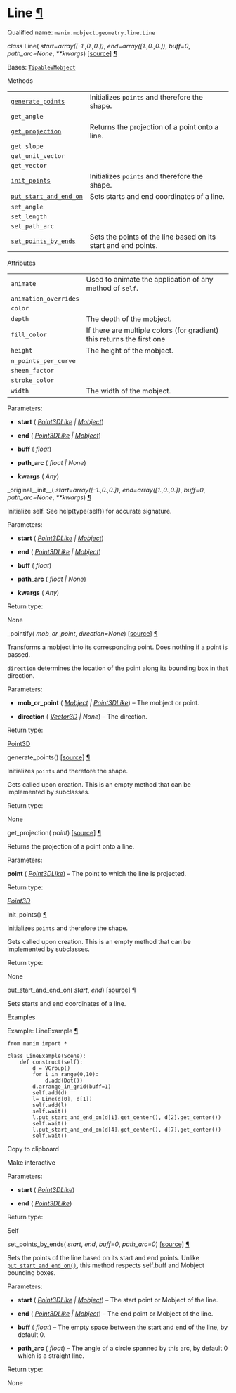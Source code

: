 # Line [¶](https://docs.manim.community/en/stable/reference/manim.mobject.geometry.line.Line.html\#line "Link to this heading")

Qualified name: `manim.mobject.geometry.line.Line`

_class_ Line( _start=array(\[-1.,0.,0.\])_, _end=array(\[1.,0.,0.\])_, _buff=0_, _path\_arc=None_, _\*\*kwargs_) [\[source\]](https://docs.manim.community/en/stable/_modules/manim/mobject/geometry/line.html#Line) [¶](https://docs.manim.community/en/stable/reference/manim.mobject.geometry.line.Line.html#manim.mobject.geometry.line.Line "Link to this definition")

Bases: [`TipableVMobject`](https://docs.manim.community/en/stable/reference/manim.mobject.geometry.arc.TipableVMobject.html#manim.mobject.geometry.arc.TipableVMobject "manim.mobject.geometry.arc.TipableVMobject")

Methods

|     |     |
| --- | --- |
| [`generate_points`](https://docs.manim.community/en/stable/reference/manim.mobject.geometry.line.Line.html#manim.mobject.geometry.line.Line.generate_points "manim.mobject.geometry.line.Line.generate_points") | Initializes `points` and therefore the shape. |
| `get_angle` |  |
| [`get_projection`](https://docs.manim.community/en/stable/reference/manim.mobject.geometry.line.Line.html#manim.mobject.geometry.line.Line.get_projection "manim.mobject.geometry.line.Line.get_projection") | Returns the projection of a point onto a line. |
| `get_slope` |  |
| `get_unit_vector` |  |
| `get_vector` |  |
| [`init_points`](https://docs.manim.community/en/stable/reference/manim.mobject.geometry.line.Line.html#manim.mobject.geometry.line.Line.init_points "manim.mobject.geometry.line.Line.init_points") | Initializes `points` and therefore the shape. |
| [`put_start_and_end_on`](https://docs.manim.community/en/stable/reference/manim.mobject.geometry.line.Line.html#manim.mobject.geometry.line.Line.put_start_and_end_on "manim.mobject.geometry.line.Line.put_start_and_end_on") | Sets starts and end coordinates of a line. |
| `set_angle` |  |
| `set_length` |  |
| `set_path_arc` |  |
| [`set_points_by_ends`](https://docs.manim.community/en/stable/reference/manim.mobject.geometry.line.Line.html#manim.mobject.geometry.line.Line.set_points_by_ends "manim.mobject.geometry.line.Line.set_points_by_ends") | Sets the points of the line based on its start and end points. |

Attributes

|     |     |
| --- | --- |
| `animate` | Used to animate the application of any method of `self`. |
| `animation_overrides` |  |
| `color` |  |
| `depth` | The depth of the mobject. |
| `fill_color` | If there are multiple colors (for gradient) this returns the first one |
| `height` | The height of the mobject. |
| `n_points_per_curve` |  |
| `sheen_factor` |  |
| `stroke_color` |  |
| `width` | The width of the mobject. |

Parameters:

- **start** ( [_Point3DLike_](https://docs.manim.community/en/stable/reference/manim.typing.html#manim.typing.Point3DLike "manim.typing.Point3DLike") _\|_ [_Mobject_](https://docs.manim.community/en/stable/reference/manim.mobject.mobject.Mobject.html#manim.mobject.mobject.Mobject "manim.mobject.mobject.Mobject"))

- **end** ( [_Point3DLike_](https://docs.manim.community/en/stable/reference/manim.typing.html#manim.typing.Point3DLike "manim.typing.Point3DLike") _\|_ [_Mobject_](https://docs.manim.community/en/stable/reference/manim.mobject.mobject.Mobject.html#manim.mobject.mobject.Mobject "manim.mobject.mobject.Mobject"))

- **buff** ( _float_)

- **path\_arc** ( _float_ _\|_ _None_)

- **kwargs** ( _Any_)


\_original\_\_init\_\_( _start=array(\[-1.,0.,0.\])_, _end=array(\[1.,0.,0.\])_, _buff=0_, _path\_arc=None_, _\*\*kwargs_) [¶](https://docs.manim.community/en/stable/reference/manim.mobject.geometry.line.Line.html#manim.mobject.geometry.line.Line._original__init__ "Link to this definition")

Initialize self. See help(type(self)) for accurate signature.

Parameters:

- **start** ( [_Point3DLike_](https://docs.manim.community/en/stable/reference/manim.typing.html#manim.typing.Point3DLike "manim.typing.Point3DLike") _\|_ [_Mobject_](https://docs.manim.community/en/stable/reference/manim.mobject.mobject.Mobject.html#manim.mobject.mobject.Mobject "manim.mobject.mobject.Mobject"))

- **end** ( [_Point3DLike_](https://docs.manim.community/en/stable/reference/manim.typing.html#manim.typing.Point3DLike "manim.typing.Point3DLike") _\|_ [_Mobject_](https://docs.manim.community/en/stable/reference/manim.mobject.mobject.Mobject.html#manim.mobject.mobject.Mobject "manim.mobject.mobject.Mobject"))

- **buff** ( _float_)

- **path\_arc** ( _float_ _\|_ _None_)

- **kwargs** ( _Any_)


Return type:

None

\_pointify( _mob\_or\_point_, _direction=None_) [\[source\]](https://docs.manim.community/en/stable/_modules/manim/mobject/geometry/line.html#Line._pointify) [¶](https://docs.manim.community/en/stable/reference/manim.mobject.geometry.line.Line.html#manim.mobject.geometry.line.Line._pointify "Link to this definition")

Transforms a mobject into its corresponding point. Does nothing if a point is passed.

`direction` determines the location of the point along its bounding box in that direction.

Parameters:

- **mob\_or\_point** ( [_Mobject_](https://docs.manim.community/en/stable/reference/manim.mobject.mobject.Mobject.html#manim.mobject.mobject.Mobject "manim.mobject.mobject.Mobject") _\|_ [_Point3DLike_](https://docs.manim.community/en/stable/reference/manim.typing.html#manim.typing.Point3DLike "manim.typing.Point3DLike")) – The mobject or point.

- **direction** ( [_Vector3D_](https://docs.manim.community/en/stable/reference/manim.typing.html#manim.typing.Vector3D "manim.typing.Vector3D") _\|_ _None_) – The direction.


Return type:

[Point3D](https://docs.manim.community/en/stable/reference/manim.typing.html#manim.typing.Point3D "manim.typing.Point3D")

generate\_points() [\[source\]](https://docs.manim.community/en/stable/_modules/manim/mobject/geometry/line.html#Line.generate_points) [¶](https://docs.manim.community/en/stable/reference/manim.mobject.geometry.line.Line.html#manim.mobject.geometry.line.Line.generate_points "Link to this definition")

Initializes `points` and therefore the shape.

Gets called upon creation. This is an empty method that can be implemented by
subclasses.

Return type:

None

get\_projection( _point_) [\[source\]](https://docs.manim.community/en/stable/_modules/manim/mobject/geometry/line.html#Line.get_projection) [¶](https://docs.manim.community/en/stable/reference/manim.mobject.geometry.line.Line.html#manim.mobject.geometry.line.Line.get_projection "Link to this definition")

Returns the projection of a point onto a line.

Parameters:

**point** ( [_Point3DLike_](https://docs.manim.community/en/stable/reference/manim.typing.html#manim.typing.Point3DLike "manim.typing.Point3DLike")) – The point to which the line is projected.

Return type:

[_Point3D_](https://docs.manim.community/en/stable/reference/manim.typing.html#manim.typing.Point3D "manim.typing.Point3D")

init\_points() [¶](https://docs.manim.community/en/stable/reference/manim.mobject.geometry.line.Line.html#manim.mobject.geometry.line.Line.init_points "Link to this definition")

Initializes `points` and therefore the shape.

Gets called upon creation. This is an empty method that can be implemented by
subclasses.

Return type:

None

put\_start\_and\_end\_on( _start_, _end_) [\[source\]](https://docs.manim.community/en/stable/_modules/manim/mobject/geometry/line.html#Line.put_start_and_end_on) [¶](https://docs.manim.community/en/stable/reference/manim.mobject.geometry.line.Line.html#manim.mobject.geometry.line.Line.put_start_and_end_on "Link to this definition")

Sets starts and end coordinates of a line.

Examples

Example: LineExample [¶](https://docs.manim.community/en/stable/reference/manim.mobject.geometry.line.Line.html#lineexample)

```
from manim import *

class LineExample(Scene):
    def construct(self):
        d = VGroup()
        for i in range(0,10):
            d.add(Dot())
        d.arrange_in_grid(buff=1)
        self.add(d)
        l= Line(d[0], d[1])
        self.add(l)
        self.wait()
        l.put_start_and_end_on(d[1].get_center(), d[2].get_center())
        self.wait()
        l.put_start_and_end_on(d[4].get_center(), d[7].get_center())
        self.wait()

```

Copy to clipboard

Make interactive

Parameters:

- **start** ( [_Point3DLike_](https://docs.manim.community/en/stable/reference/manim.typing.html#manim.typing.Point3DLike "manim.typing.Point3DLike"))

- **end** ( [_Point3DLike_](https://docs.manim.community/en/stable/reference/manim.typing.html#manim.typing.Point3DLike "manim.typing.Point3DLike"))


Return type:

Self

set\_points\_by\_ends( _start_, _end_, _buff=0_, _path\_arc=0_) [\[source\]](https://docs.manim.community/en/stable/_modules/manim/mobject/geometry/line.html#Line.set_points_by_ends) [¶](https://docs.manim.community/en/stable/reference/manim.mobject.geometry.line.Line.html#manim.mobject.geometry.line.Line.set_points_by_ends "Link to this definition")

Sets the points of the line based on its start and end points.
Unlike [`put_start_and_end_on()`](https://docs.manim.community/en/stable/reference/manim.mobject.geometry.line.Line.html#manim.mobject.geometry.line.Line.put_start_and_end_on "manim.mobject.geometry.line.Line.put_start_and_end_on"), this method respects self.buff and
Mobject bounding boxes.

Parameters:

- **start** ( [_Point3DLike_](https://docs.manim.community/en/stable/reference/manim.typing.html#manim.typing.Point3DLike "manim.typing.Point3DLike") _\|_ [_Mobject_](https://docs.manim.community/en/stable/reference/manim.mobject.mobject.Mobject.html#manim.mobject.mobject.Mobject "manim.mobject.mobject.Mobject")) – The start point or Mobject of the line.

- **end** ( [_Point3DLike_](https://docs.manim.community/en/stable/reference/manim.typing.html#manim.typing.Point3DLike "manim.typing.Point3DLike") _\|_ [_Mobject_](https://docs.manim.community/en/stable/reference/manim.mobject.mobject.Mobject.html#manim.mobject.mobject.Mobject "manim.mobject.mobject.Mobject")) – The end point or Mobject of the line.

- **buff** ( _float_) – The empty space between the start and end of the line, by default 0.

- **path\_arc** ( _float_) – The angle of a circle spanned by this arc, by default 0 which is a straight line.


Return type:

None